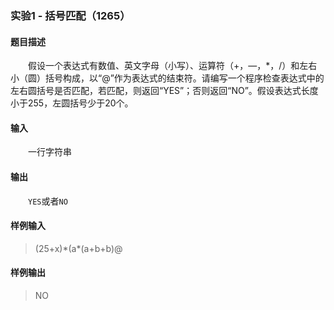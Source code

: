 ### 实验1 - 括号匹配（1265）
#### 题目描述
&emsp;&emsp;假设一个表达式有数值、英文字母（小写）、运算符（+，—，*，/）和左右小（圆）括号构成，以“@”作为表达式的结束符。请编写一个程序检查表达式中的左右圆括号是否匹配，若匹配，则返回“YES”；否则返回“NO”。假设表达式长度小于255，左圆括号少于20个。
#### 输入
&emsp;&emsp;一行字符串
#### 输出
&emsp;&emsp;`YES`或者`NO`
#### 样例输入
>(25+x)\*(a\*(a+b+b)@
#### 样例输出
>NO
